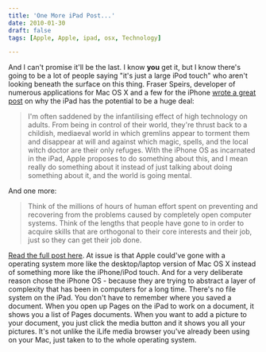 ```yaml
---
title: 'One More iPad Post...'
date: 2010-01-30
draft: false
tags: [Apple, Apple, ipad, osx, Technology]

---
```


And I can't promise it'll be the last. I know **you** get it, but I know there's going to be a lot of people saying "it's just a large iPod touch" who aren't looking beneath the surface on this thing. Fraser Speirs, developer of numerous applications for Mac OS X and a few for the iPhone [wrote a great post](http://speirs.org/blog/2010/1/29/future-shock.html) on why the iPad has the potential to be a huge deal:

> I'm often saddened by the infantilising effect of high technology on adults. From being in control of their world, they're thrust back to a childish, mediaeval world in which gremlins appear to torment them and disappear at will and against which magic, spells, and the local witch doctor are their only refuges. With the iPhone OS as incarnated in the iPad, Apple proposes to do something about this, and I mean really do something about it instead of just talking about doing something about it, and the world is going mental.

And one more:

> Think of the millions of hours of human effort spent on preventing and recovering from the problems caused by completely open computer systems. Think of the lengths that people have gone to in order to acquire skills that are orthogonal to their core interests and their job, just so they can get their job done.

[Read the full post here](http://speirs.org/blog/2010/1/29/future-shock.html). At issue is that Apple could've gone with a operating system more like the desktop/laptop version of Mac OS X instead of something more like the iPhone/iPod touch. And for a very deliberate reason chose the iPhone OS - because they are trying to abstract a layer of complexity that has been in computers for a long time. There's no file system on the iPad. You don't have to remember where you saved a document. When you open up Pages on the iPad to work on a document, it shows you a list of Pages documents. When you want to add a picture to your document, you just click the media button and it shows you all your pictures. It's not unlike the iLife media browser you've already been using on your Mac, just taken to to the whole operating system.